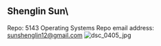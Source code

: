 ## Shenglin Sun\
Repo: 5143 Operating Systems Repo
email address: sunshenglin12@gmail.com
![dsc_0405_jpg](https://user-images.githubusercontent.com/26048520/31847957-3fcc0bd0-b5ec-11e7-822f-ddb746bb577a.jpg)



